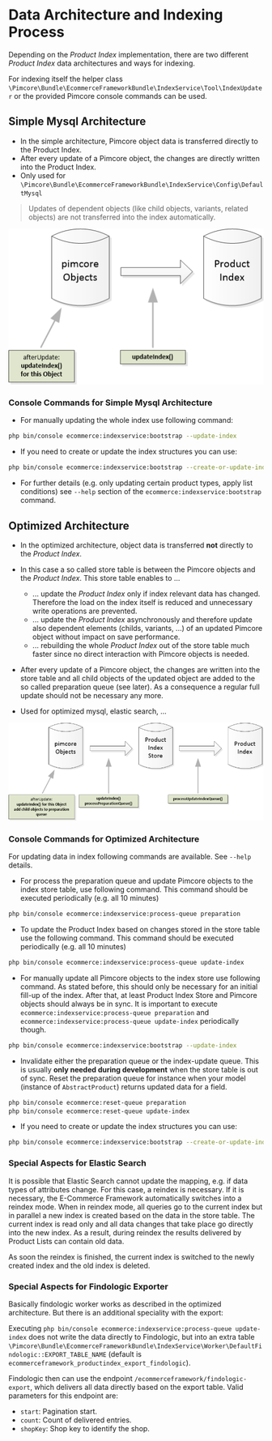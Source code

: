 # Data Architecture and Indexing Process
Depending on the *Product Index* implementation, there are two different *Product Index* data architectures and ways for 
indexing. 

For indexing itself the helper class `\Pimcore\Bundle\EcommerceFrameworkBundle\IndexService\Tool\IndexUpdater` 
or the provided Pimcore console commands can be used. 


## Simple Mysql Architecture
- In the simple architecture, Pimcore object data is transferred directly to the Product Index. 
- After every update of a Pimcore object, the changes are directly written into the Product Index. 
- Only used for `\Pimcore\Bundle\EcommerceFrameworkBundle\IndexService\Config\DefaultMysql`

> Updates of dependent objects (like child objects, variants, related objects) are not transferred into the index 
> automatically. 


![productindex-simple](../../img/productindex-simple.png)

### Console Commands for Simple Mysql Architecture

- For manually updating the whole index use following command: 
```bash
php bin/console ecommerce:indexservice:bootstrap --update-index
```

- If you need to create or update the index structures you can use:
```bash
php bin/console ecommerce:indexservice:bootstrap --create-or-update-index-structure
```

- For further details (e.g. only updating certain product types, apply list conditions) see `--help` section of the 
`ecommerce:indexservice:bootstrap` command. 



## Optimized Architecture
- In the optimized architecture, object data is transferred **not** directly to the *Product Index*. 
- In this case a so called store table is between the Pimcore objects and the *Product Index*. This store table enables to ...
   - ... update the *Product Index* only if index relevant data has changed. Therefore the load on the index itself is reduced 
         and unnecessary write operations are prevented. 
   - ... update the *Product Index* asynchronously and therefore update also dependent elements (childs, variants, ...) 
         of an updated Pimcore object without impact on save performance. 
   - ... rebuilding the whole *Product Index* out of the store table much faster since no direct interaction with 
         Pimcore objects is needed. 

- After every update of a Pimcore object, the changes are written into the store table and all child objects of the 
updated object are added to the so called preparation queue (see later). As a consequence a regular full update 
should not be necessary any more.
- Used for optimized mysql, elastic search, ...

![productindex-optimized](../../img/productindex-optimized.png)


### Console Commands for Optimized Architecture

For updating data in index following commands are available. See `--help` details. 
- For process the preparation queue and update Pimcore objects to the index store table, use following command. 
This command should be executed periodically (e.g. all 10 minutes)

```bash
php bin/console ecommerce:indexservice:process-queue preparation
```

- To update the Product Index based on changes stored in the store table use the following command. 
This command should be executed periodically (e.g. all 10 minutes)

```bash
php bin/console ecommerce:indexservice:process-queue update-index
```

- For manually update all Pimcore objects to the index store use following command.  As stated before, this should only be
  necessary for an initial fill-up of the index. After that, at least Product Index Store and Pimcore objects should always 
  be in sync. It is important to execute `ecommerce:indexservice:process-queue preparation` and 
  `ecommerce:indexservice:process-queue update-index` periodically though.
```bash
php bin/console ecommerce:indexservice:bootstrap --update-index
```

- Invalidate either the preparation queue or the index-update queue. This is usually **only needed during development** when 
  the store table is out of sync. Reset the preparation queue for instance when your model (instance of `AbstractProduct`) 
  returns updated data for a field.
```bash
php bin/console ecommerce:reset-queue preparation
php bin/console ecommerce:reset-queue update-index
```

- If you need to create or update the index structures you can use:
```bash
php bin/console ecommerce:indexservice:bootstrap --create-or-update-index-structure
```


### Special Aspects for Elastic Search
It is possible that Elastic Search cannot update the mapping, e.g. if data types of attributes change. For this case, 
a reindex is necessary. If it is necessary, the E-Commerce Framework automatically switches into a reindex mode. When 
in reindex mode, all queries go to the current index but in parallel a new index is created based on the data in the 
store table. The current index is read only and all data changes that take place go directly into the new index. As a 
result, during reindex the results delivered by Product Lists can contain old data. 
 
As soon the reindex is finished, the current index is switched to the newly created index and the old index is deleted.  

### Special Aspects for Findologic Exporter
Basically findologic worker works as described in the optimized architecture. But there is an additional speciality 
with the export: 

Executing `php bin/console ecommerce:indexservice:process-queue update-index` does not write the data directly to 
Findologic, but into an extra table 
`\Pimcore\Bundle\EcommerceFrameworkBundle\IndexService\Worker\DefaultFindologic::EXPORT_TABLE_NAME` 
(default is `ecommerceframework_productindex_export_findologic`). 

Findologic then can use the endpoint `/ecommerceframework/findologic-export`, which delivers all data directly based on 
the export table. Valid parameters for this endpoint are:
- `start`: Pagination start.
- `count`: Count of delivered entries.
- `shopKey`: Shop key to identify the shop. 
